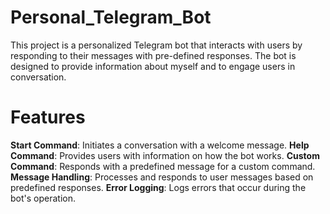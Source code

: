 # Personal_Telegram_Bot

This project is a personalized Telegram bot that interacts with users by responding to their messages with pre-defined responses. The bot is designed to provide information about myself and to engage users in conversation.

# Features

**Start Command**: Initiates a conversation with a welcome message.
**Help Command**: Provides users with information on how the bot works.
**Custom Command**: Responds with a predefined message for a custom command.
**Message Handling**: Processes and responds to user messages based on predefined responses.
**Error Logging**: Logs errors that occur during the bot's operation.
